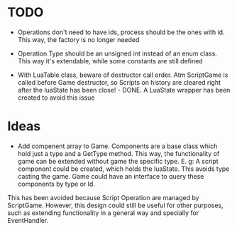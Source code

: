 # TODO

- Operations don't need to have ids, process should be the ones with id. This way, the factory is no longer needed
- Operation Type should be an unsigned int instead of an enum class. This way it's extendable, while some constants are still defined

- With LuaTable class, beware of destructor call order. Atm ScriptGame is called before Game destructor, so Scripts on history are cleared right after the luaState has been close! - DONE. A LuaState wrapper has been created to avoid this issue


# Ideas

- Add compenent array to Game. Components are a base class which hold just a type and a GetType method. This way, the functionality of game can be extended without game the specific type. E. g: A script component could be created, which holds the luaState. This avoids type casting the game. Game could have an interface to query these components by type or Id.

This has been avoided because Script Operation are managed by ScriptGame. However, this design could still be useful for other purposes, such as extending functionality in a general way and specially for EventHandler.